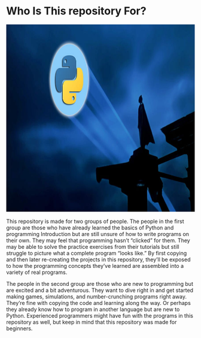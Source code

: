 <head>
<h1>Who Is This repository For?</h1>
</head>

<img src=".images/python_phto.jpg" alt="Simply Easy Learning" width="1280"
         height="500">
<p>This repository is made for two groups of people. The people in the first group
are those who have already learned the basics of Python and programming
Introduction but are still unsure of how to write programs on their own. 
They may feel that programming hasn’t “clicked” for them. They may be able to solve the
practice exercises from their tutorials but still struggle to picture what a
complete program “looks like.” By first copying and then later re-creating
the projects in this repository, they’ll be exposed to how the programming 
concepts they’ve learned are assembled into a variety of real programs.
</p>
<p>
The people in the second group are those who are new to programming
but are excited and a bit adventurous. They want to dive right in and
get started making games, simulations, and number-crunching programs
right away. They’re fine with copying the code and learning along the way.
Or perhaps they already know how to program in another language but are
new to Python.
Experienced programmers might have fun with the programs in this
repository as well, but keep in mind that this repository was made for beginners.
</p>
